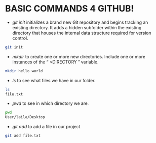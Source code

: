 ﻿# BASIC COMMANDS 4 GITHUB!

- *git init*  initializes a brand new Git repository and begins tracking an existing directory. It adds a hidden subfolder within the existing directory that houses the internal data structure required for version control.
```bash
git init
```
- *mkdir* to create one or more new directories. Include one or more instances of the “ <DIRECTORY ” variable. 

```bash
mkdir hello world
````
- *ls* to see what files we have in our folder. 
```bash
ls
file.txt
````
- *pwd* to see in which directory we are. 
```bash
pwd 
User/laila/Desktop
````
- *git add* to add a file in our project
```bash
git add file.txt
````



